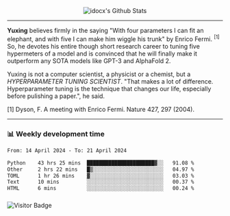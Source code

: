 <div align="center">
    <img align="center" src="https://github-readme-stats.vercel.app/api?username=idocx&show_icons=true&count_private=true&hide_border=true" alt="idocx's Github Stats"></img>
</div>

---

**Yuxing** believes firmly in the saying "With four parameters I can fit an elephant, and with five I can make him wiggle his trunk" by Enrico Fermi. <sup>[1]</sup> So, he devotes his entire though short research career to tuning five hypermeters of a model and is convinced that he will finally make it outperform any SOTA models like GPT-3 and AlphaFold 2.

Yuxing is not a computer scientist, a physicist or a chemist, but a *HYPERPARAMETER TUNING SCIENTIST*. "That makes a lot of difference. Hyperparameter tuning is the technique that changes our life, especially before pulishing a paper.", he said.

[1] Dyson, F. A meeting with Enrico Fermi. Nature 427, 297 (2004).


---

### 📊 Weekly development time
<!--START_SECTION:waka-->

```txt
From: 14 April 2024 - To: 21 April 2024

Python    43 hrs 25 mins  ██████████████████████▓░░   91.08 %
Other     2 hrs 22 mins   █▒░░░░░░░░░░░░░░░░░░░░░░░   04.97 %
TOML      1 hr 26 mins    ▓░░░░░░░░░░░░░░░░░░░░░░░░   03.03 %
Text      10 mins         ░░░░░░░░░░░░░░░░░░░░░░░░░   00.37 %
HTML      6 mins          ░░░░░░░░░░░░░░░░░░░░░░░░░   00.24 %
```

<!--END_SECTION:waka-->

### 

![Visitor Badge](https://visitor-badge.laobi.icu/badge?page_id=idocx.idocx)